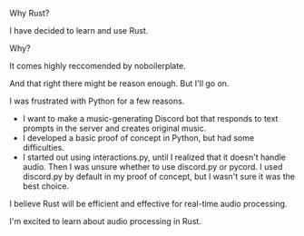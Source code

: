 Why Rust?

I have decided to learn and use Rust.

Why?

It comes highly reccomended by noboilerplate.

  And that right there might be reason enough. But I'll go on.

I was frustrated with Python for a few reasons.

- I want to make a music-generating Discord bot that responds to text prompts in the server and creates original music.
- I developed a basic proof of concept in Python, but had some difficulties.
- I started out using interactions.py, until I realized that it doesn't handle audio. Then I was unsure whether to use discord.py or pycord. I used discord.py by default in my proof of concept, but I wasn't sure it was the best choice.

I believe Rust will be efficient and effective for real-time audio processing.

  I'm excited to learn about audio processing in Rust.


